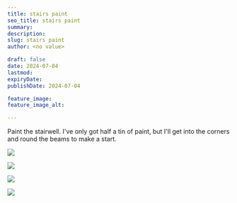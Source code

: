 ```yaml
---
title: stairs paint
seo_title: stairs paint
summary:
description:
slug: stairs paint
author: <no value>

draft: false
date: 2024-07-04
lastmod:
expiryDate:
publishDate: 2024-07-04

feature_image:
feature_image_alt:

---
```


Paint the stairwell. I've only got half a tin of paint, but I'll get into the corners and round the beams to make a start.


![](/images/0794.jpeg)

![](/images/0795.jpeg)

![](/images/0796.jpeg)


![](/images/0798.jpeg)

